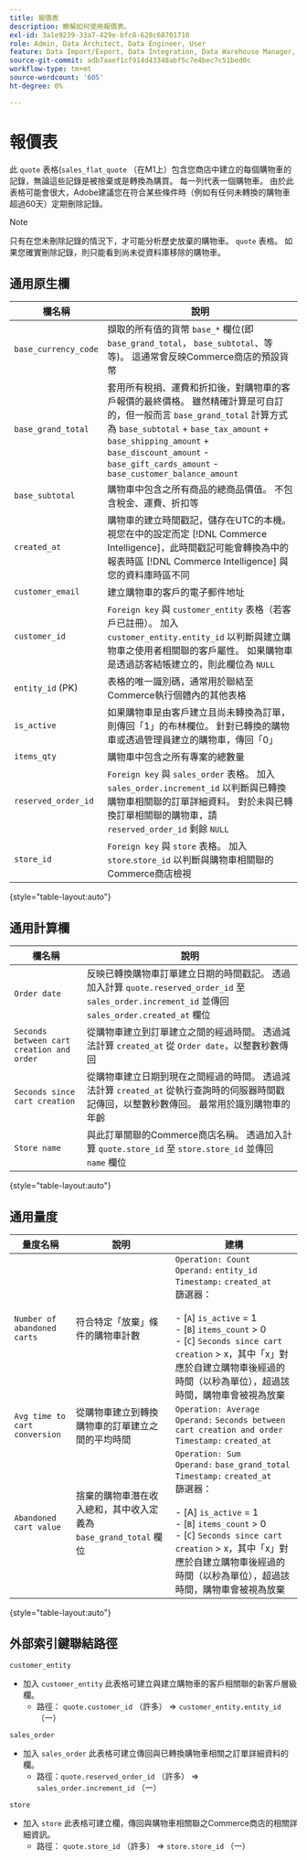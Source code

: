 ```yaml
---
title: 報價表
description: 瞭解如何使用報價表。
exl-id: 3a1e9239-33a7-429e-bfc8-628c68701710
role: Admin, Data Architect, Data Engineer, User
feature: Data Import/Export, Data Integration, Data Warehouse Manager, Commerce Tables
source-git-commit: adb7aaef1cf914d43348abf5c7e4bec7c51bed0c
workflow-type: tm+mt
source-wordcount: '605'
ht-degree: 0%

---
```


# 報價表

此 `quote` 表格(`sales_flat_quote` （在M1上）包含您商店中建立的每個購物車的記錄，無論這些記錄是被捨棄或是轉換為購買。 每一列代表一個購物車。 由於此表格可能會很大，Adobe建議您在符合某些條件時（例如有任何未轉換的購物車超過60天）定期刪除記錄。

>[!NOTE]
>
>只有在您未刪除記錄的情況下，才可能分析歷史放棄的購物車。 `quote` 表格。 如果您確實刪除記錄，則只能看到尚未從資料庫移除的購物車。

## 通用原生欄

| **欄名稱** | **說明** |
|---|---|
| `base_currency_code` | 擷取的所有值的貨幣 `base_*` 欄位(即 `base_grand_total`， `base_subtotal`、等等)。 這通常會反映Commerce商店的預設貨幣 |
| `base_grand_total` | 套用所有稅捐、運費和折扣後，對購物車的客戶報價的最終價格。 雖然精確計算是可自訂的，但一般而言 `base_grand_total` 計算方式為 `base_subtotal` + `base_tax_amount` + `base_shipping_amount` + `base_discount_amount` - `base_gift_cards_amount` - `base_customer_balance_amount` |
| `base_subtotal` | 購物車中包含之所有商品的總商品價值。 不包含稅金、運費、折扣等 |
| `created_at` | 購物車的建立時間戳記，儲存在UTC的本機。 視您在中的設定而定 [!DNL Commerce Intelligence]，此時間戳記可能會轉換為中的報表時區 [!DNL Commerce Intelligence] 與您的資料庫時區不同 |
| `customer_email` | 建立購物車的客戶的電子郵件地址 |
| `customer_id` | `Foreign key` 與 `customer_entity` 表格（若客戶已註冊）。 加入 `customer_entity.entity_id` 以判斷與建立購物車之使用者相關聯的客戶屬性。 如果購物車是透過訪客結帳建立的，則此欄位為 `NULL` |
| `entity_id` (PK) | 表格的唯一識別碼，通常用於聯結至Commerce執行個體內的其他表格 |
| `is_active` | 如果購物車是由客戶建立且尚未轉換為訂單，則傳回「1」的布林欄位。 針對已轉換的購物車或透過管理員建立的購物車，傳回「0」 |
| `items_qty` | 購物車中包含之所有專案的總數量 |
| `reserved_order_id` | `Foreign key` 與 `sales_order` 表格。 加入 `sales_order.increment_id` 以判斷與已轉換購物車相關聯的訂單詳細資料。 對於未與已轉換訂單相關聯的購物車，請 `reserved_order_id` 剩餘 `NULL` |
| `store_id` | `Foreign key` 與 `store` 表格。 加入 `store`.`store_id` 以判斷與購物車相關聯的Commerce商店檢視 |

{style="table-layout:auto"}

## 通用計算欄

| **欄名稱** | **說明** |
|---|---|
| `Order date` | 反映已轉換購物車訂單建立日期的時間戳記。 透過加入計算 `quote.reserved_order_id` 至 `sales_order.increment_id` 並傳回 `sales_order.created_at` 欄位 |
| `Seconds between cart creation and order` | 從購物車建立到訂單建立之間的經過時間。 透過減法計算 `created_at` 從 `Order date`，以整數秒數傳回 |
| `Seconds since cart creation` | 從購物車建立日期到現在之間經過的時間。 透過減法計算 `created_at` 從執行查詢時的伺服器時間戳記傳回，以整數秒數傳回。 最常用於識別購物車的年齡 |
| `Store name` | 與此訂單關聯的Commerce商店名稱。 透過加入計算 `quote.store_id` 至 `store.store_id` 並傳回 `name` 欄位 |

{style="table-layout:auto"}

## 通用量度

| **量度名稱** | **說明** | **建構** |
|---|---|---|
| `Number of abandoned carts` | 符合特定「放棄」條件的購物車計數 | `Operation: Count`<br/>`Operand:` `entity_id`<br/>`Timestamp:` `created_at`<br/>篩選器：<br><br>- \[`A`\] `is_active` = 1<br>- \[`B`\] `items_count` > 0<br>- \[`C`\] `Seconds since cart creation` > x，其中「x」對應於自建立購物車後經過的時間（以秒為單位），超過該時間，購物車會被視為放棄 |
| `Avg time to cart conversion` | 從購物車建立到轉換購物車的訂單建立之間的平均時間 | `Operation: Average`<br>`Operand:` `Seconds between cart creation and order`<br>`Timestamp:` `created_at` |
| `Abandoned cart value` | 捨棄的購物車潛在收入總和，其中收入定義為 `base_grand_total` 欄位 | `Operation: Sum`<br>`Operand:` `base_grand_total`<br>`Timestamp:` `created_at`<br>篩選器：<br><br>- \[A\] `is_active` = 1<br>- \[`B`\] `items_count` > 0<br>- \[`C`\] `Seconds since cart creation` > x，其中「x」對應於自建立購物車後經過的時間（以秒為單位），超過該時間，購物車會被視為放棄 |

{style="table-layout:auto"}

## 外部索引鍵聯結路徑

`customer_entity`

* 加入 `customer_entity` 此表格可建立與建立購物車的客戶相關聯的新客戶層級欄。
   * 路徑： `quote.customer_id` （許多） => `customer_entity.entity_id` （一）

`sales_order`

* 加入 `sales_order` 此表格可建立傳回與已轉換購物車相關之訂單詳細資料的欄。
   * 路徑：`quote.reserved_order_id` （許多） => `sales_order.increment_id` （一）

`store`

* 加入 `store` 此表格可建立欄，傳回與購物車相關聯之Commerce商店的相關詳細資訊。
   * 路徑： `quote.store_id` （許多） => `store.store_id` （一）
